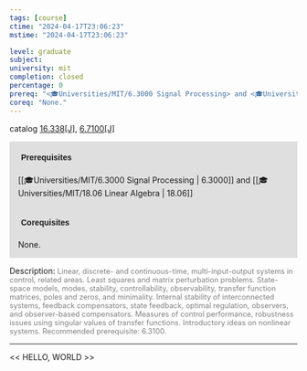 ```yaml
---
tags: [course]
ctime: "2024-04-17T23:06:23"
mstime: "2024-04-17T23:06:23"

level: graduate
subject: 
university: mit
completion: closed
percentage: 0
prereq: "<🎓Universities/MIT/6.3000 Signal Processing> and <🎓Universities/MIT/18.06 Linear Algebra>"
coreq: "None."
---
```


catalog [16.338[J]](http://student.mit.edu/catalog/m16a.html#16.338), [6.7100[J]](http://student.mit.edu/catalog/m6c.html#6.7100)

<span style="display: block; padding: 15px; background-color: rgb(100, 100, 100, 0.2);"><font id="m_prereq1417_0" style="display: block; font-family: Arial, sans-serif; font-weight: bold; padding: 5px">Prerequisites</font><br><span id="prereq1417_0">[[🎓Universities/MIT/6.3000 Signal Processing | 6.3000]] and [[🎓Universities/MIT/18.06 Linear Algebra | 18.06]]</span></span>
<span style="display: block; padding: 15px; background-color: rgb(100, 100, 100, 0.2);"><font id="m_coreq1417_0" style="display: block; font-family: Arial, sans-serif; font-weight: bold; padding: 5px">Corequisites</font><br><span id="coreq1417_0">None.</span></span>

<font style="">Description:</font>
<font style="color: grey; font-size: 0.8rem;">Linear, discrete- and continuous-time, multi-input-output systems in control, related areas. Least squares and matrix perturbation problems. State-space models, modes, stability, controllability, observability, transfer function matrices, poles and zeros, and minimality. Internal stability of interconnected systems, feedback compensators, state feedback, optimal regulation, observers, and observer-based compensators. Measures of control performance, robustness issues using singular values of transfer functions. Introductory ideas on nonlinear systems. Recommended prerequisite: 6.3100.</font>



---

<< HELLO, WORLD >>
